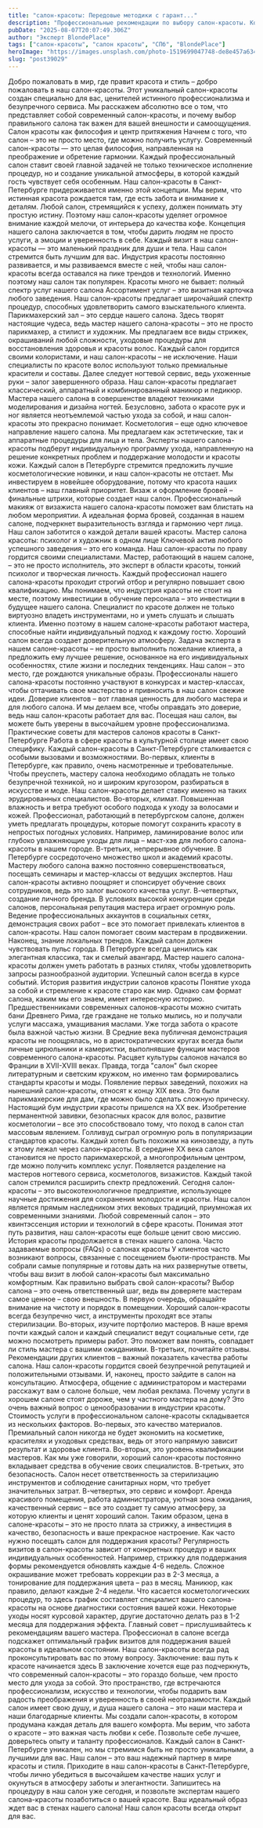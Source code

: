 ```yaml
---
title: "салон-красоты: Передовые методики с гарант..."
description: "Профессиональные рекомендации по выбору салон-красоты. Комплексное исследование рыночных предложений. Обратитесь за консультацией к профессионалам BlondePlace"
pubDate: "2025-08-07T20:07:49.306Z"
author: "Эксперт BlondePlace"
tags: ["салон-красоты", "салон красоты", "СПб", "BlondePlace"]
heroImage: "https://images.unsplash.com/photo-1519699047748-de8e457a634e?q=80&w=800&auto=format&fit=crop"
slug: "post39029"
---
```


Добро пожаловать в мир, где правит красота и стиль – добро пожаловать в наш салон-красоты. Этот уникальный салон-красоты создан специально для вас, ценителей истинного профессионализма и безупречного сервиса. Мы расскажем абсолютно все о том, что представляет собой современный салон-красоты, и почему выбор правильного салона так важен для вашей внешности и самоощущения. Салон красоты как философия и центр притяжения Начнем с того, что салон – это не просто место, где можно получить услугу. Современный салон-красоты — это целая философия, направленная на преображение и обретение гармонии. Каждый профессиональный салон ставит своей главной задачей не только техническое исполнение процедур, но и создание уникальной атмосферы, в которой каждый гость чувствует себя особенным. Наш салон-красоты в Санкт-Петербурге придерживается именно этой концепции. Мы верим, что истинная красота рождается там, где есть забота и внимание к деталям. Любой салон, стремящийся к успеху, должен понимать эту простую истину. Поэтому наш салон-красоты уделяет огромное внимание каждой мелочи, от интерьера до качества кофе. Концепция нашего салона заключается в том, чтобы дарить людям не просто услуги, а эмоции и уверенность в себе. Каждый визит в наш салон-красоты — это маленький праздник для души и тела. Наш салон стремится быть лучшим для вас. Индустрия красоты постоянно развивается, и мы развиваемся вместе с ней, чтобы наш салон-красоты всегда оставался на пике трендов и технологий. Именно поэтому наш салон так популярен. Красоты много не бывает: полный спектр услуг нашего салона Ассортимент услуг – это визитная карточка любого заведения. Наш салон-красоты предлагает широчайший спектр процедур, способных удовлетворить самого взыскательного клиента. Парикмахерский зал – это сердце нашего салона. Здесь творят настоящие чудеса, ведь мастер нашего салона-красоты – это не просто парикмахер, а стилист и художник. Мы предлагаем все виды стрижек, окрашиваний любой сложности, уходовые процедуры для восстановления здоровья и красоты волос. Каждый салон гордится своими колористами, и наш салон-красоты – не исключение. Наши специалисты по красоте волос используют только премиальные красители и составы. Далее следует ногтевой сервис, ведь ухоженные руки – залог завершенного образа. Наш салон-красоты предлагает классический, аппаратный и комбинированный маникюр и педикюр. Мастера нашего салона в совершенстве владеют техниками моделирования и дизайна ногтей. Безусловно, забота о красоте рук и ног является неотъемлемой частью ухода за собой, и наш салон-красоты это прекрасно понимает. Косметология – еще одно ключевое направление нашего салона. Мы предлагаем как эстетические, так и аппаратные процедуры для лица и тела. Эксперты нашего салона-красоты подберут индивидуальную программу ухода, направленную на решение конкретных проблем и поддержание молодости и красоты кожи. Каждый салон в Петербурге стремится предложить лучшие косметологические новинки, и наш салон-красоты не отстает. Мы инвестируем в новейшее оборудование, потому что красота наших клиентов – наш главный приоритет. Визаж и оформление бровей – финальные штрихи, которые создает наш салон. Профессиональный макияж от визажиста нашего салона-красоты поможет вам блистать на любом мероприятии. А идеальная форма бровей, созданная в нашем салоне, подчеркнет выразительность взгляда и гармонию черт лица. Наш салон заботится о каждой детали вашей красоты. Мастер салона красоты: психолог и художник в одном лице Ключевой актив любого успешного заведения – это его команда. Наш салон-красоты по праву гордится своими специалистами. Мастер, работающий в нашем салоне, – это не просто исполнитель, это эксперт в области красоты, тонкий психолог и творческая личность. Каждый профессионал нашего салона-красоты проходит строгий отбор и регулярно повышает свою квалификацию. Мы понимаем, что индустрия красоты не стоит на месте, поэтому инвестиции в обучение персонала – это инвестиции в будущее нашего салона. Специалист по красоте должен не только виртуозно владеть инструментами, но и уметь слушать и слышать клиента. Именно поэтому в нашем салоне-красоты работают мастера, способные найти индивидуальный подход к каждому гостю. Хороший салон всегда создает доверительную атмосферу. Задача эксперта в нашем салоне-красоты – не просто выполнить пожелание клиента, а предложить ему лучшее решение, основанное на его индивидуальных особенностях, стиле жизни и последних тенденциях. Наш салон – это место, где рождаются уникальные образы. Профессионалы нашего салона-красоты постоянно участвуют в конкурсах и мастер-классах, чтобы оттачивать свое мастерство и привносить в наш салон свежие идеи. Доверие клиентов – вот главная ценность для любого мастера и для любого салона. И мы делаем все, чтобы оправдать это доверие, ведь наш салон-красоты работает для вас. Посещая наш салон, вы можете быть уверены в высочайшем уровне профессионализма. Практические советы для мастеров салонов красоты в Санкт-Петербурге Работа в сфере красоты в культурной столице имеет свою специфику. Каждый салон-красоты в Санкт-Петербурге сталкивается с особыми вызовами и возможностями. Во-первых, клиенты в Петербурге, как правило, очень насмотренные и требовательные. Чтобы преуспеть, мастеру салона необходимо обладать не только безупречной техникой, но и широким кругозором, разбираться в искусстве и моде. Наш салон-красоты делает ставку именно на таких эрудированных специалистов. Во-вторых, климат. Повышенная влажность и ветра требуют особого подхода к уходу за волосами и кожей. Профессионал, работающий в петербургском салоне, должен уметь предлагать процедуры, которые помогут сохранить красоту в непростых погодных условиях. Например, ламинирование волос или глубоко увлажняющие уходы для лица – маст-хэв для любого салона-красоты в нашем городе. В-третьих, непрерывное обучение. В Петербурге сосредоточено множество школ и академий красоты. Мастеру любого салона важно постоянно совершенствоваться, посещать семинары и мастер-классы от ведущих экспертов. Наш салон-красоты активно поощряет и спонсирует обучение своих сотрудников, ведь это залог высокого качества услуг. В-четвертых, создание личного бренда. В условиях высокой конкуренции среди салонов, персональная репутация мастера играет огромную роль. Ведение профессиональных аккаунтов в социальных сетях, демонстрация своих работ – все это помогает привлекать клиентов в салон-красоты. Наш салон помогает своим мастерам в продвижении. Наконец, знание локальных трендов. Каждый салон должен чувствовать пульс города. В Петербурге всегда ценились как элегантная классика, так и смелый авангард. Мастер нашего салона-красоты должен уметь работать в разных стилях, чтобы удовлетворить запросы разнообразной аудитории. Успешный салон всегда в курсе событий. История развития индустрии салонов красоты Понятие ухода за собой и стремление к красоте старо как мир. Однако сам формат салона, каким мы его знаем, имеет интересную историю. Предшественниками современных салонов-красоты можно считать бани Древнего Рима, где граждане не только мылись, но и получали услуги массажа, умащивания маслами. Уже тогда забота о красоте была важной частью жизни. В Средние века публичная демонстрация красоты не поощрялась, но в аристократических кругах всегда были личные цирюльники и камеристки, выполнявшие функции мастеров современного салона-красоты. Расцвет культуры салонов начался во Франции в XVII-XVIII веках. Правда, тогда "салон" был скорее литературным и светским кружком, но именно там формировались стандарты красоты и моды. Появление первых заведений, похожих на нынешний салон-красоты, относят к концу XIX века. Это были парикмахерские для дам, где можно было сделать сложную прическу. Настоящий бум индустрии красоты пришелся на XX век. Изобретение перманентной завивки, безопасных красок для волос, развитие косметологии – все это способствовало тому, что поход в салон стал массовым явлением. Голливуд сыграл огромную роль в популяризации стандартов красоты. Каждый хотел быть похожим на кинозвезду, а путь к этому лежал через салон-красоты. В середине XX века салон становится не просто парикмахерской, а многопрофильным центром, где можно получить комплекс услуг. Появляется разделение на мастеров ногтевого сервиса, косметологов, визажистов. Каждый такой салон стремился расширить спектр предложений. Сегодня салон-красоты – это высокотехнологичное предприятие, использующее научные достижения для сохранения молодости и красоты. Наш салон является прямым наследником этих вековых традиций, приумножая их современными знаниями. Любой современный салон – это квинтэссенция истории и технологий в сфере красоты. Понимая этот путь развития, наш салон-красоты еще больше ценит свою миссию. История красоты продолжается в стенах нашего салона. Часто задаваемые вопросы (FAQs) о салонах красоты У клиентов часто возникают вопросы, связанные с посещением бьюти-пространств. Мы собрали самые популярные и готовы дать на них развернутые ответы, чтобы ваш визит в любой салон-красоты был максимально комфортным. Как правильно выбрать свой салон-красоты? Выбор салона – это очень ответственный шаг, ведь вы доверяете мастерам самое ценное – свою внешность. В первую очередь, обращайте внимание на чистоту и порядок в помещении. Хороший салон-красоты всегда безупречно чист, а инструменты проходят все этапы стерилизации. Во-вторых, изучите портфолио мастеров. В наше время почти каждый салон и каждый специалист ведут социальные сети, где можно посмотреть примеры работ. Это поможет вам понять, совпадает ли стиль мастера с вашими ожиданиями. В-третьих, почитайте отзывы. Рекомендации других клиентов – важный показатель качества работы салона. Наш салон-красоты гордится своей безупречной репутацией и положительными отзывами. И, наконец, просто зайдите в салон на консультацию. Атмосфера, общение с администратором и мастерами расскажут вам о салоне больше, чем любая реклама. Почему услуги в хорошем салоне стоят дороже, чем у частного мастера на дому? Это очень важный вопрос о ценообразовании в индустрии красоты. Стоимость услуги в профессиональном салоне-красоты складывается из нескольких факторов. Во-первых, это качество материалов. Премиальный салон никогда не будет экономить на косметике, красителях и уходовых средствах, ведь от этого напрямую зависит результат и здоровье клиента. Во-вторых, это уровень квалификации мастеров. Как мы уже говорили, хороший салон-красоты постоянно вкладывает средства в обучение своих специалистов. В-третьих, это безопасность. Салон несет ответственность за стерилизацию инструментов и соблюдение санитарных норм, что требует значительных затрат. В-четвертых, это сервис и комфорт. Аренда красивого помещения, работа администратора, уютная зона ожидания, качественный сервис – все это создает ту самую атмосферу, за которую клиенты и ценят хороший салон. Таким образом, цена в салоне-красоты – это не просто плата за стрижку, а инвестиция в качество, безопасность и ваше прекрасное настроение. Как часто нужно посещать салон для поддержания красоты? Регулярность визитов в салон-красоты зависит от конкретных процедур и ваших индивидуальных особенностей. Например, стрижку для поддержания формы рекомендуется обновлять каждые 4-6 недель. Сложное окрашивание может требовать коррекции раз в 2-3 месяца, а тонирование для поддержания цвета – раз в месяц. Маникюр, как правило, делают каждые 2-4 недели. Что касается косметологических процедур, то здесь график составляет специалист вашего салона-красоты на основе диагностики состояния вашей кожи. Некоторые уходы носят курсовой характер, другие достаточно делать раз в 1-2 месяца для поддержания эффекта. Главный совет – прислушивайтесь к рекомендациям вашего мастера. Профессионал в салоне всегда подскажет оптимальный график визитов для поддержания вашей красоты в идеальном состоянии. Наш салон-красоты всегда рад проконсультировать вас по этому вопросу. Заключение: ваш путь к красоте начинается здесь В заключение хочется еще раз подчеркнуть, что современный салон-красоты – это гораздо больше, чем просто место для ухода за собой. Это пространство, где встречаются профессионализм, искусство и технологии, чтобы подарить вам радость преображения и уверенность в своей неотразимости. Каждый салон имеет свою душу, и душа нашего салона – это наши мастера и наши благодарные клиенты. Мы создали салон-красоты, в котором продумана каждая деталь для вашего комфорта. Мы верим, что забота о красоте – это важная часть любви к себе. Позвольте себе лучшее, доверьтесь опыту и таланту профессионалов. Каждый салон в Санкт-Петербурге уникален, но мы стремимся быть не просто уникальными, а лучшими для вас. Наш салон – это ваш надежный партнер в мире красоты и стиля. Приходите в наш салон-красоты в Санкт-Петербурге, чтобы лично убедиться в высочайшем качестве наших услуг и окунуться в атмосферу заботы и элегантности. Запишитесь на процедуру в наш салон уже сегодня, и позвольте экспертам нашего салона-красоты позаботиться о вашей красоте. Ваш идеальный образ ждет вас в стенах нашего салона! Наш салон красоты всегда открыт для вас.